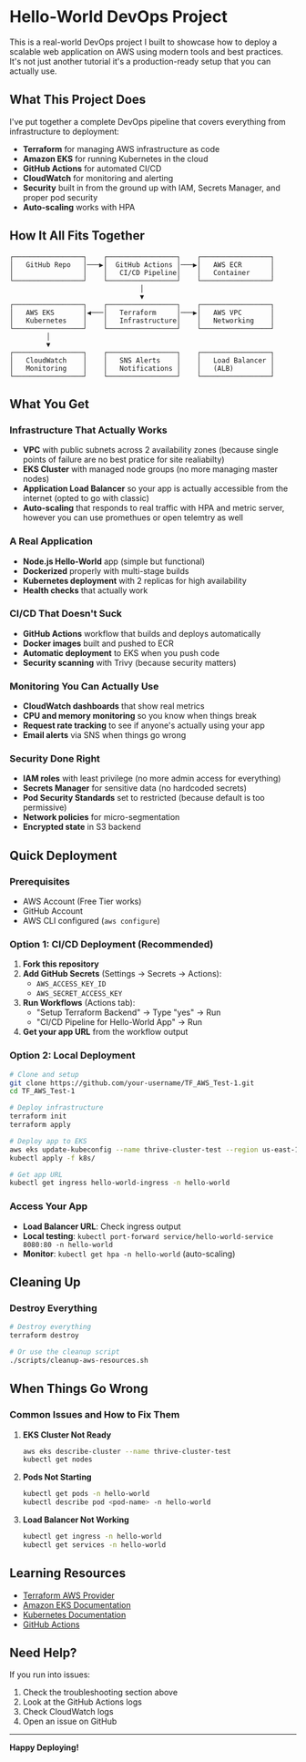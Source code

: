 # Hello-World DevOps Project

This is a real-world DevOps project I built to showcase how to deploy a scalable web application on AWS using modern tools and best practices. It's not just another tutorial it's a production-ready setup that you can actually use.

## What This Project Does

I've put together a complete DevOps pipeline that covers everything from infrastructure to deployment:

- **Terraform** for managing AWS infrastructure as code
- **Amazon EKS** for running Kubernetes in the cloud
- **GitHub Actions** for automated CI/CD
- **CloudWatch** for monitoring and alerting
- **Security** built in from the ground up with IAM, Secrets Manager, and proper pod security
- **Auto-scaling** works with HPA

## How It All Fits Together

```
┌─────────────────┐    ┌─────────────────┐    ┌─────────────────┐
│   GitHub Repo   │───▶│  GitHub Actions │───▶│   AWS ECR       │
│                 │    │   CI/CD Pipeline│    │   Container     │
└─────────────────┘    └─────────────────┘    └─────────────────┘
                                │
                                ▼
┌─────────────────┐    ┌─────────────────┐    ┌─────────────────┐
│   AWS EKS       │◀───│   Terraform     │───▶│   AWS VPC       │
│   Kubernetes    │    │   Infrastructure│    │   Networking    │
└─────────────────┘    └─────────────────┘    └─────────────────┘
         │
         ▼
┌─────────────────┐    ┌─────────────────┐    ┌─────────────────┐
│   CloudWatch    │    │   SNS Alerts    │    │   Load Balancer │
│   Monitoring    │    │   Notifications │    │   (ALB)         │
└─────────────────┘    └─────────────────┘    └─────────────────┘
```

## What You Get

### Infrastructure That Actually Works
- **VPC** with public subnets across 2 availability zones (because single points of failure are no best pratice for site realiabilty)
- **EKS Cluster** with managed node groups (no more managing master nodes)
- **Application Load Balancer** so your app is actually accessible from the internet (opted to go with classic)
- **Auto-scaling** that responds to real traffic with HPA and metric server, however you can use promethues or open telemtry as well

### A Real Application
- **Node.js Hello-World** app (simple but functional)
- **Dockerized** properly with multi-stage builds
- **Kubernetes deployment** with 2 replicas for high availability
- **Health checks** that actually work

### CI/CD That Doesn't Suck
- **GitHub Actions** workflow that builds and deploys automatically
- **Docker images** built and pushed to ECR
- **Automatic deployment** to EKS when you push code
- **Security scanning** with Trivy (because security matters)

### Monitoring You Can Actually Use
- **CloudWatch dashboards** that show real metrics
- **CPU and memory monitoring** so you know when things break
- **Request rate tracking** to see if anyone's actually using your app
- **Email alerts** via SNS when things go wrong

### Security Done Right
- **IAM roles** with least privilege (no more admin access for everything)
- **Secrets Manager** for sensitive data (no hardcoded secrets)
- **Pod Security Standards** set to restricted (because default is too permissive)
- **Network policies** for micro-segmentation
- **Encrypted state** in S3 backend

## Quick Deployment

### Prerequisites
- AWS Account (Free Tier works)
- GitHub Account
- AWS CLI configured (`aws configure`)

### Option 1: CI/CD Deployment (Recommended)
1. **Fork this repository**
2. **Add GitHub Secrets** (Settings → Secrets → Actions):
   - `AWS_ACCESS_KEY_ID`
   - `AWS_SECRET_ACCESS_KEY`
3. **Run Workflows** (Actions tab):
   - "Setup Terraform Backend" → Type "yes" → Run
   - "CI/CD Pipeline for Hello-World App" → Run
4. **Get your app URL** from the workflow output

### Option 2: Local Deployment
```bash
# Clone and setup
git clone https://github.com/your-username/TF_AWS_Test-1.git
cd TF_AWS_Test-1

# Deploy infrastructure
terraform init
terraform apply

# Deploy app to EKS
aws eks update-kubeconfig --name thrive-cluster-test --region us-east-1
kubectl apply -f k8s/

# Get app URL
kubectl get ingress hello-world-ingress -n hello-world
```

### Access Your App
- **Load Balancer URL**: Check ingress output
- **Local testing**: `kubectl port-forward service/hello-world-service 8080:80 -n hello-world`
- **Monitor**: `kubectl get hpa -n hello-world` (auto-scaling)

## Cleaning Up

### Destroy Everything
```bash
# Destroy everything
terraform destroy

# Or use the cleanup script
./scripts/cleanup-aws-resources.sh
```

## When Things Go Wrong

### Common Issues and How to Fix Them

1. **EKS Cluster Not Ready**
   ```bash
   aws eks describe-cluster --name thrive-cluster-test
   kubectl get nodes
   ```

2. **Pods Not Starting**
   ```bash
   kubectl get pods -n hello-world
   kubectl describe pod <pod-name> -n hello-world
   ```

3. **Load Balancer Not Working**
   ```bash
   kubectl get ingress -n hello-world
   kubectl get services -n hello-world
   ```

## Learning Resources

- [Terraform AWS Provider](https://registry.terraform.io/providers/hashicorp/aws/latest)
- [Amazon EKS Documentation](https://docs.aws.amazon.com/eks/)
- [Kubernetes Documentation](https://kubernetes.io/docs/)
- [GitHub Actions](https://docs.github.com/en/actions)

## Need Help?

If you run into issues:
1. Check the troubleshooting section above
2. Look at the GitHub Actions logs
3. Check CloudWatch logs
4. Open an issue on GitHub

---

**Happy Deploying!**